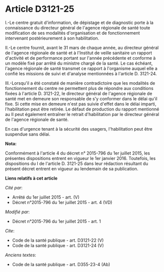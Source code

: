 # Article D3121-25

I.-Le centre gratuit d'information, de dépistage et de diagnostic porte à la connaissance du directeur général de l'agence
régionale de santé toute modification de ses modalités d'organisation et de fonctionnement intervenant postérieurement à son
habilitation. 

II.-Le centre fournit, avant le 31 mars de chaque année, au directeur général de l'agence régionale de santé et à l'Institut
de veille sanitaire un rapport d'activité et de performance portant sur l'année précédente et conforme à un modèle fixé par
arrêté du ministre chargé de la santé. Le cas échéant, l'agence régionale de santé transmet ce rapport à l'organisme auquel
elle a confié les missions de suivi et d'analyse mentionnées à l'article D. 3121-24. 

III.-Lorsqu'il a été constaté de manière contradictoire que les modalités de fonctionnement du centre ne permettent plus de
répondre aux conditions fixées à l'article D. 3121-22, le directeur général de l'agence régionale de santé met en demeure son
responsable de s'y conformer dans le délai qu'il fixe. Si cette mise en demeure n'est pas suivie d'effet dans le délai
imparti, l'habilitation peut être retirée. Le défaut de production du rapport mentionné au II peut également entraîner le
retrait d'habilitation par le directeur général de l'agence régionale de santé. 

En cas d'urgence tenant à la sécurité des usagers, l'habilitation peut être suspendue sans délai.

**Nota:**

Conformément à l'article 4 du décret n° 2015-796 du 1er juillet 2015, les présentes dispositions entrent en vigueur le 1er
janvier 2016. Toutefois, les dispositions du I de l'article D. 3121-25 dans leur rédaction résultant du présent décret
entrent en vigueur au lendemain de sa publication.

**Liens relatifs à cet article**

_Cité par_:

  - Arrêté du 1er juillet 2015 - art. (V)
  - Décret n°2015-796 du 1er juillet 2015 - art. 4 (VD)

_Modifié par_:

  - Décret n°2015-796 du 1er juillet 2015 - art. 1

_Cite_:

  - Code de la santé publique - art. D3121-22 (V)
  - Code de la santé publique - art. D3121-24 (V)

_Anciens textes_:

  - Code de la santé publique - art. D355-23-4 (Ab)
